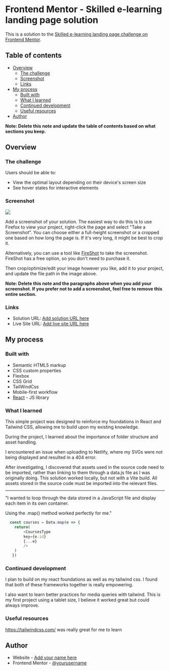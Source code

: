 # Frontend Mentor - Skilled e-learning landing page solution

This is a solution to the [Skilled e-learning landing page challenge on Frontend Mentor](https://www.frontendmentor.io/challenges/skilled-elearning-landing-page-S1ObDrZ8q). 

## Table of contents

- [Overview](#overview)
  - [The challenge](#the-challenge)
  - [Screenshot](#screenshot)
  - [Links](#links)
- [My process](#my-process)
  - [Built with](#built-with)
  - [What I learned](#what-i-learned)
  - [Continued development](#continued-development)
  - [Useful resources](#useful-resources)
- [Author](#author)


**Note: Delete this note and update the table of contents based on what sections you keep.**

## Overview

### The challenge

Users should be able to:

- View the optimal layout depending on their device's screen size
- See hover states for interactive elements

### Screenshot

![](./screenshot.jpg)

Add a screenshot of your solution. The easiest way to do this is to use Firefox to view your project, right-click the page and select "Take a Screenshot". You can choose either a full-height screenshot or a cropped one based on how long the page is. If it's very long, it might be best to crop it.

Alternatively, you can use a tool like [FireShot](https://getfireshot.com/) to take the screenshot. FireShot has a free option, so you don't need to purchase it. 

Then crop/optimize/edit your image however you like, add it to your project, and update the file path in the image above.

**Note: Delete this note and the paragraphs above when you add your screenshot. If you prefer not to add a screenshot, feel free to remove this entire section.**

### Links

- Solution URL: [Add solution URL here](https://your-solution-url.com)
- Live Site URL: [Add live site URL here](https://your-live-site-url.com)

## My process

### Built with

- Semantic HTML5 markup
- CSS custom properties
- Flexbox
- CSS Grid
- TailWindCss
- Mobile-first workflow
- [React](https://reactjs.org/) - JS library



### What I learned

This simple project was designed to reinforce my foundations in React and Tailwind CSS, allowing me to build upon my existing knowledge.

During the project, I learned about the importance of folder structure and asset handling.

I encountered an issue when uploading to Netlify, where my SVGs were not being displayed and resulted in a 404 error.

After investigating, I discovered that assets used in the source code need to be imported, rather than linking to them through a data.js file as I was originally doing. This solution worked locally, but not with a Vite build. All assets stored in the source code must be imported into the relevant files.


---- 

"I wanted to loop through the data stored in a JavaScript file and display each item in its own container.

Using the .map() method worked perfectly for me."

```js
  const courses = Data.map(e => { 
    return(
        <CoursesType 
        key={e.id}
        {...e}
        /> 
    )
   })
```






### Continued development

I plan to build on my react foundations as well as my tailwind css. I found that both of these frameworks together is really empowering. 

I also want to learn better practices for media queries with tailwind. This is my first project using a tablet size, I believe it worked great but could always improve. 

### Useful resources

https://tailwindcss.com/ was really great for me to learn 


## Author

- Website - [Add your name here](https://www.your-site.com)
- Frontend Mentor - [@yourusername](https://www.frontendmentor.io/profile/yourusername)




